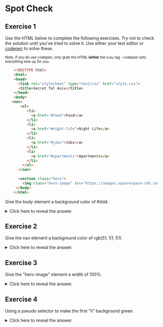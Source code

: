 # Spot Check

## Exercise 1 

Use the HTML below to complete the following exercises. Try not to check the solution until you've tried to solve it. Use either your text editor or [codepen](http://codepen.io/pen/) to solve these.
    
  
<sup> Note, if you do use codepen, only grab the HTML **within** the `body` tag - codepen sets everything else up for you.</sup>
    

```html
    <!DOCTYPE html>
    <html>
    <head>
      ﻿<link rel="stylesheet" type="text/css" href="style.css">
      ﻿<title>Secret Tel Aviv</title>
    ﻿</head>
    <body>
   <nav>
       ﻿<ul>
          ﻿<li>
            ﻿<a href="#food">Food</a>
          ﻿</li>
          ﻿<li>
            ﻿<a href="#night-life">Night Life</a>
          ﻿</li>
          ﻿<li>
            ﻿<a href="#jobs">Jobs</a>
          ﻿</li>
          ﻿<li>
            ﻿<a href="#apartments">Apartments</a>
          ﻿</li>
        ﻿</ul>
      ﻿</nav>
                
      <section class="hero">
        ﻿<img class="hero-image" src="https://images.squarespace-cdn.com/content/v1/6282ec55d5f3c229291fcb47/1674437725718-PQYL45LC1J5G7XX6ZAIM/image-asset.png"></section>
     ﻿</body>
    </html>
 ```  
      
    
Give the body element a background color of #ddd.
        
<details><summary>  
Click here to reveal the answer.  
</summary>

```css
body { 
  background-color: #ddd; 
}
```
</details>

## Exercise 2

Give the nav element a background color of rgb(51, 51, 51).
    
<details><summary>  
Click here to reveal the answer.  
</summary>

```css
nav { 
  background-color: rgb (51, 51, 51); 
}
```
</details>

## Exercise 3
    
Give the "hero-image" element a width of 100%.

<details><summary>  
Click here to reveal the answer.  
</summary>

```css
.hero-image { 
  width: 100%;
}
```
</details>

 ## Exercise 4

    
Using a pseudo selector to make the first "li" background green.
    
<details><summary>  
Click here to reveal the answer.  
</summary>

```css
li:first-child {
  color: green;
}
```
</details>
